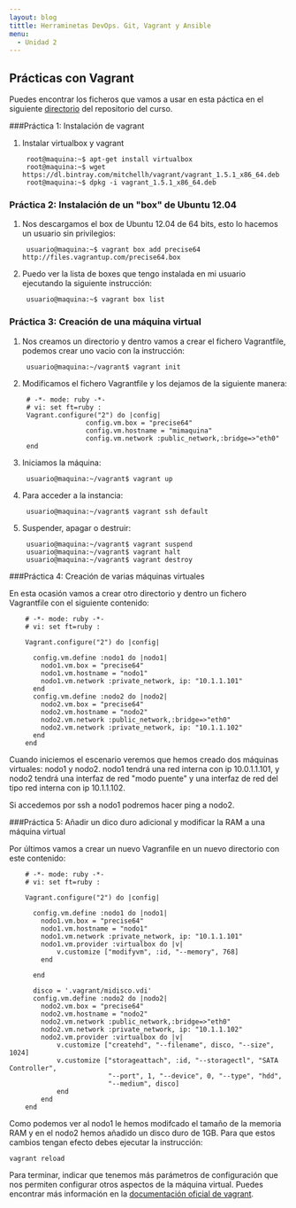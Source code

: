 ```yaml
---
layout: blog
tittle: Herraminetas DevOps. Git, Vagrant y Ansible
menu:
  - Unidad 2
---
```

## Prácticas con Vagrant

Puedes encontrar los ficheros que vamos a usar en esta páctica en el siguiente
[directorio](https://github.com/iesgn/cloud/tree/gh-pages/curso/u2/practicas/vagrant/)
del repositorio del curso.

###Práctica 1: Instalación de vagrant

1. Instalar virtualbox y vagrant

        root@maquina:~$ apt-get install virtualbox
        root@maquina:~$ wget https://dl.bintray.com/mitchellh/vagrant/vagrant_1.5.1_x86_64.deb
        root@maquina:~$ dpkg -i vagrant_1.5.1_x86_64.deb

### Práctica 2: Instalación de un "box" de Ubuntu 12.04

1. Nos descargamos el box de Ubuntu 12.04 de 64 bits, esto lo hacemos un usuario sin privilegios:

        usuario@maquina:~$ vagrant box add precise64 http://files.vagrantup.com/precise64.box
        
2. Puedo ver la lista de boxes que tengo instalada en mi usuario ejecutando la siguiente instrucción:

        usuario@maquina:~$ vagrant box list

### Práctica 3: Creación de una máquina virtual
1. Nos creamos un directorio y dentro vamos a crear el fichero Vagrantfile, podemos crear uno vacio con la instrucción:
        
        usuario@maquina:~/vagrant$ vagrant init
        
2. Modificamos el fichero Vagrantfile y los dejamos de la siguiente manera:

        # -*- mode: ruby -*-
        # vi: set ft=ruby :
        Vagrant.configure("2") do |config|
                       config.vm.box = "precise64"
                       config.vm.hostname = "mimaquina"
                       config.vm.network :public_network,:bridge=>"eth0"
        end    
        
3. Iniciamos la máquina:

        usuario@maquina:~/vagrant$ vagrant up
        
4. Para acceder a la instancia:
   	
        usuario@maquina:~/vagrant$ vagrant ssh default
    	      
5. Suspender, apagar o destruir:
    	
        usuario@maquina:~/vagrant$ vagrant suspend
        usuario@maquina:~/vagrant$ vagrant halt
        usuario@maquina:~/vagrant$ vagrant destroy
    	       
     
        
###Práctica 4: Creación de varias máquinas virtuales

En esta ocasión vamos a crear otro directorio y dentro un fichero Vagrantfile con el siguiente contenido:

        # -*- mode: ruby -*-
        # vi: set ft=ruby :
        
        Vagrant.configure("2") do |config|
        
          config.vm.define :nodo1 do |nodo1|
            nodo1.vm.box = "precise64"
            nodo1.vm.hostname = "nodo1"
            nodo1.vm.network :private_network, ip: "10.1.1.101"
          end
          config.vm.define :nodo2 do |nodo2|
            nodo2.vm.box = "precise64"
            nodo2.vm.hostname = "nodo2"
            nodo2.vm.network :public_network,:bridge=>"eth0"
            nodo2.vm.network :private_network, ip: "10.1.1.102"
          end
        end

Cuando iniciemos el escenario veremos que hemos creado dos máquinas virtuales: nodo1 y nodo2. 
nodo1 tendrá una red interna con ip 10.0.1.1.101, y nodo2 tendrá una interfaz de red "modo puente" y una interfaz de red del tipo red interna con ip 10.1.1.102.

Si accedemos por ssh a nodo1 podremos hacer ping a nodo2.


###Práctica 5: Añadir un dico duro adicional y modificar la RAM a una máquina virtual

Por últimos vamos a crear un nuevo Vagranfile en un nuevo directorio con este contenido:

        # -*- mode: ruby -*-
        # vi: set ft=ruby :
        
        Vagrant.configure("2") do |config|
        
          config.vm.define :nodo1 do |nodo1|
            nodo1.vm.box = "precise64"
            nodo1.vm.hostname = "nodo1"
            nodo1.vm.network :private_network, ip: "10.1.1.101"
            nodo1.vm.provider :virtualbox do |v|
				v.customize ["modifyvm", :id, "--memory", 768]
			end

          end
          
          disco = '.vagrant/midisco.vdi'
          config.vm.define :nodo2 do |nodo2|
            nodo2.vm.box = "precise64"
            nodo2.vm.hostname = "nodo2"
            nodo2.vm.network :public_network,:bridge=>"eth0"
            nodo2.vm.network :private_network, ip: "10.1.1.102"
            nodo2.vm.provider :virtualbox do |v|
				v.customize ["createhd", "--filename", disco, "--size", 1024]
				v.customize ["storageattach", :id, "--storagectl", "SATA Controller",
                             "--port", 1, "--device", 0, "--type", "hdd",
                             "--medium", disco]
				end
            end
        end

Como podemos ver al nodo1 le hemos modifcado el tamaño de la memoria RAM y en el
nodo2 hemos añadido un disco duro de 1GB. Para que estos cambios tengan efecto
debes ejecutar la instrucción:

	vagrant reload

Para terminar, indicar que tenemos más parámetros de configuración que nos
permiten configurar otros aspectos de la máquina virtual. Puedes encontrar más
información en la [documentación oficial de vagrant](http://docs.vagrantup.com/v2/).

